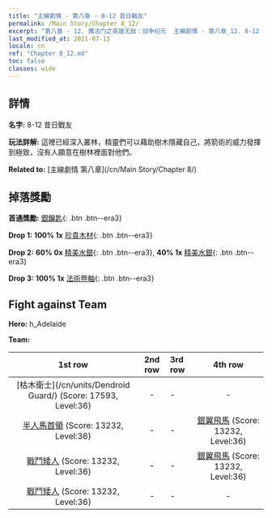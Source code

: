 ```yaml
---
title: "主線劇情 - 第八章 - 8-12 昔日戰友"
permalink: /Main Story/Chapter 8_12/
excerpt: "第八章 - 12. 魔法门之英雄无敌：战争纪元  主線劇情 - 第八章_12. 8-12 昔日戰友"
last_modified_at: 2021-07-13
locale: cn
ref: "Chapter 8_12.md"
toc: false
classes: wide
---
```


## 詳情

 **名字:** 8-12 昔日戰友

 **玩法詳解:** 這裡已經深入叢林，精靈們可以藉助樹木隱藏自己，將箭術的威力發揮到極致，沒有人願意在樹林裡面對他們。

 **Related to:** [主線劇情 第八章](/cn/Main Story/Chapter 8/)

## 掉落獎勵

 **首通獎勵:** [銀鑰匙](/cn/Items/con_693/){: .btn .btn--era3}

 **Drop 1:** **100% 1x** [珍貴木材](/cn/Items/mat_27/){: .btn .btn--era3}

 **Drop 2:** **60% 0x** [精美水銀](/cn/Items/mat_21/){: .btn .btn--era3}, **40% 1x** [精美水銀](/cn/Items/mat_21/){: .btn .btn--era3}

 **Drop 3:** **100% 1x** [法術卷軸](/cn/Items/con_694/){: .btn .btn--era3}


## Fight against Team
 **Hero:** h_Adelaide

 **Team:**


  | 1st row | 2nd row | 3rd row | 4th row |
  |:----:|:----:|:----|:----:|
  | [枯木衛士](/cn/units/Dendroid Guard/) (Score: 17593, Level:36)  | - | - | - |
  | [半人馬首領](/cn/units/Centaur/) (Score: 13232, Level:36)  | - | - | [銀翼飛馬](/cn/units/Pegasus/) (Score: 13232, Level:36)  |
  | [戰鬥矮人](/cn/units/Dwarf/) (Score: 13232, Level:36)  | - | - | [銀翼飛馬](/cn/units/Pegasus/) (Score: 13232, Level:36)  |
  | [戰鬥矮人](/cn/units/Dwarf/) (Score: 13232, Level:36)  | - | - | - |


